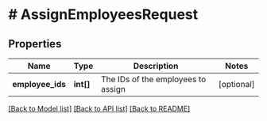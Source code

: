 # # AssignEmployeesRequest

## Properties

Name | Type | Description | Notes
------------ | ------------- | ------------- | -------------
**employee_ids** | **int[]** | The IDs of the employees to assign | [optional]

[[Back to Model list]](../../README.md#models) [[Back to API list]](../../README.md#endpoints) [[Back to README]](../../README.md)

